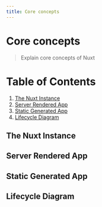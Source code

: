 ```yaml
---
title: Core concepts
---
```


# Core concepts

> Explain core concepts of Nuxt

# Table of Contents
1. [The Nuxt Instance](#the-nuxt-instance)
2. [Server Rendered App](#server-rendered-app)
3. [Static Generated App](#static-generated-app)
4. [Lifecycle Diagram](#lifecycle-diagram)

## The Nuxt Instance

## Server Rendered App

## Static Generated App

## Lifecycle Diagram
